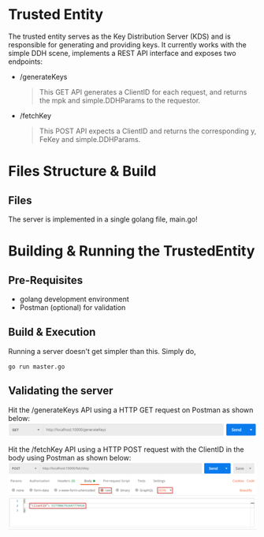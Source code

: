 # Trusted Entity

The trusted entity serves as the Key Distribution Server (KDS) and is responsible for generating and providing keys. It currently works with the simple DDH scene, implements a REST API interface and exposes two endpoints:
- /generateKeys
	> This GET API generates a ClientID for each request, and returns the mpk and simple.DDHParams to the requestor.
- /fetchKey 
	> This POST API expects a ClientID and returns the corresponding y, FeKey and simple.DDHParams.
# Files Structure & Build
## Files
The server is implemented in a single golang file, main.go!

# Building & Running the TrustedEntity 
## Pre-Requisites
- golang development environment
- Postman (optional) for validation

## Build & Execution
Running a server doesn't get simpler than this. Simply do,
```
go run master.go
```
## Validating the server
Hit the /generateKeys API using a HTTP GET request on Postman as shown below:
![Alt text](docs/generateKeys.png?raw=true "Generate Keys")

Hit the /fetchKey API using a HTTP POST request with the ClientID in the body using Postman as shown below:
![Alt text](docs/fetchKey.png?raw=true "Fetch Key")